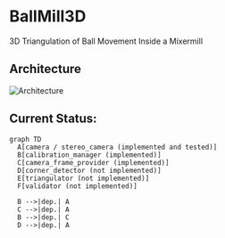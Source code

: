 # BallMill3D
3D Triangulation of Ball Movement Inside a Mixermill

## Architecture
![Architecture](.assets/Architecture.png)


## Current Status: 

```mermaid
graph TD
  A[camera / stereo_camera (implemented and tested)]
  B[calibration_manager (implemented)]
  C[camera_frame_provider (implemented)]
  D[corner_detector (not implemented)]
  E[triangulator (not implemented)]
  F[validator (not implemented)]

  B -->|dep.| A
  C -->|dep.| A
  B -->|dep.| C
  D -->|dep.| A

  
  
